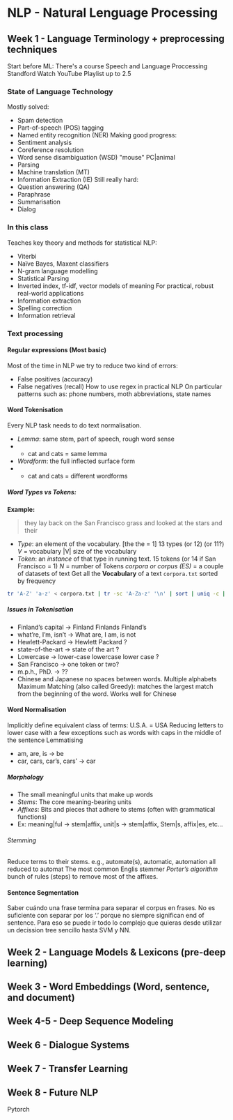 # NLP - Natural Lenguage Processing

## Week 1 - Language Terminology + preprocessing techniques
Start before ML: There's a course Speech and Language Proccessing Standford
Watch YouTube Playlist up to 2.5
### State of Language Technology
Mostly solved:
- Spam detection
- Part-of-speech (POS) tagging
- Named entity recognition (NER)
Making good progress:
- Sentiment analysis
- Coreference resolution 
- Word sense disambiguation (WSD) "mouse" PC|animal
- Parsing 
- Machine translation (MT)
- Information Extraction (IE)
Still really hard:
- Question answering (QA)
- Paraphrase
- Summarisation
- Dialog
### In this class
Teaches key theory and methods for statistical NLP:
- Viterbi
- Naïve Bayes, Maxent classifiers
- N-gram language modelling
- Statistical Parsing
- Inverted index, tf-idf, vector models of meaning
For practical, robust real-world applications
- Information extraction
- Spelling correction
- Information retrieval
### Text processing
#### Regular expressions (Most basic)
Most of the time in NLP we try to reduce two kind of errors: 
- False positives (accuracy)
- False negatives (recall)
How to use regex in practical NLP
On particular patterns such as: phone numbers, moth abbreviations, state names 
#### Word Tokenisation
Every NLP task needs to do text normalisation.
- *Lemma*: same stem, part of speech, rough word sense
- * cat and cats = same lemma
- *Wordform*: the full inflected surface form
- * cat and cats = different wordforms 
##### Word Types vs Tokens:
**Example:** 
> they lay back on the San Francisco grass and looked at the stars and their
* *Type*: an element of the vocabulary. [the the = 1] 13 types (or 12) (or 11?) *V* = vocabulary |V| size of the vocabulary 
* *Token*: an _instance_ of that type in running text. 15 tokens (or 14 if San Francisco = 1) *N* = number of Tokens
*corpora or corpus (ES)* = a couple of datasets of text
Get all the **Vocabulary** of a text `corpora.txt` sorted by frequency 
```bash
tr 'A-Z' 'a-z' < corpora.txt | tr -sc 'A-Za-z' '\n' | sort | uniq -c | sort -n -r | less
```

##### Issues in Tokenisation
* Finland’s capital -\> Finland Finlands Finland’s 
* what’re, I’m, isn’t -\> What are, I am, is not
* Hewlett-Packard -\> Hewlett Packard ?
* state-of-the-art -\> state of the art ?
* Lowercase -\> lower-case lowercase lower case ?
* San Francisco -\> one token or two?
* m.p.h., PhD. -\> ??
* Chinese and Japanese no spaces between words. Multiple alphabets 
Maximum Matching (also called Greedy): matches the largest match from the beginning of the word. Works well for Chinese
#### Word Normalisation
Implicitly define equivalent class of terms: U.S.A. = USA
Reducing letters to lower case with a few exceptions such as words with caps in the middle of the sentence
Lemmatising 
* am, are, is -\> be
* car, cars, car’s, cars’ -\> car
##### Morphology
* The small meaningful units that make up words
* *Stems*: The core meaning-bearing units 
* *Affixes*: Bits and pieces that adhere to stems (often with grammatical functions)
* Ex: meaning|ful -\> stem|affix, unit|s -\> stem|affix, Stem|s, affix|es, etc…
###### Stemming
Reduce terms to their stems. 
e.g., automate(s), automatic, automation all reduced to automat
The most common Englis stemmer *Porter’s algorithm* bunch of rules (steps) to remove most of the affixes.
#### Sentence Segmentation
Saber cuándo una frase termina para separar el corpus en frases.
No es suficiente con separar por los ‘.’ porque no siempre significan end of sentence. Para eso se puede ir todo lo complejo que quieras desde utilizar un decission tree sencillo hasta SVM y NN.


## Week 2 - Language Models & Lexicons (pre-deep learning)

## Week 3 - Word Embeddings (Word, sentence, and document)

## Week 4-5 - Deep Sequence Modeling

## Week 6 - Dialogue Systems

## Week 7 - Transfer Learning

## Week 8 - Future NLP


Pytorch
